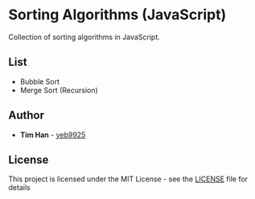 # Sorting Algorithms (JavaScript)

Collection of sorting algorithms in JavaScript.

## List

* Bubble Sort
* Merge Sort (Recursion)

## Author

* **Tim Han** - [yeb9925](https://github.com/yeb9925)

## License

This project is licensed under the MIT License - see the [LICENSE](https://github.com/yeb9925/sorting-algorithms/blob/master/LICENSE) file for details
